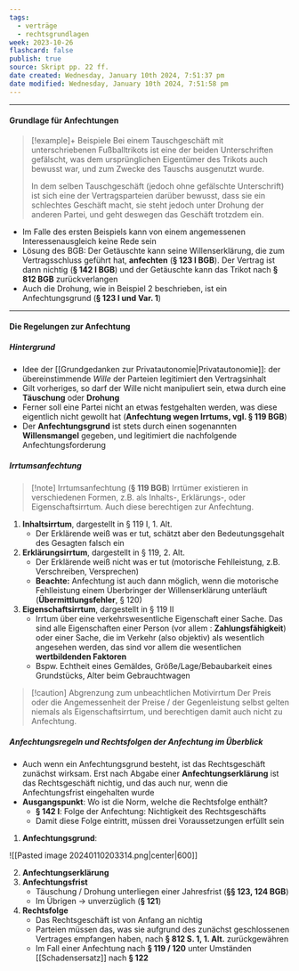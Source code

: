 ```yaml
---
tags:
  - verträge
  - rechtsgrundlagen
week: 2023-10-26
flashcard: false
publish: true
source: Skript pp. 22 ff.
date created: Wednesday, January 10th 2024, 7:51:37 pm
date modified: Wednesday, January 10th 2024, 7:51:58 pm
---
```

***
#### Grundlage für Anfechtungen

> [!example]+ Beispiele
> Bei einem Tauschgeschäft mit unterschriebenen Fußballtrikots ist eine der beiden Unterschriften gefälscht, was dem ursprünglichen Eigentümer des Trikots auch bewusst war, und zum Zwecke des Tauschs ausgenutzt wurde.
> 
> In dem selben Tauschgeschäft (jedoch ohne gefälschte Unterschrift) ist sich eine der Vertragsparteien darüber bewusst, dass sie ein schlechtes Geschäft macht, sie steht jedoch unter Drohung der anderen Partei, und geht deswegen das Geschäft trotzdem ein.

- Im Falle des ersten Beispiels kann von einem angemessenen Interessenausgleich keine Rede sein
- Lösung des BGB: Der Getäuschte kann seine Willenserklärung, die zum Vertragsschluss geführt hat, **anfechten** (**§ 123 I BGB**). Der Vertrag ist dann nichtig (**§ 142 I BGB**) und der Getäuschte kann das Trikot nach **§ 812 BGB** zurückverlangen
- Auch die Drohung, wie in Beispiel 2 beschrieben, ist ein Anfechtungsgrund (**§ 123 I und Var. 1**)

***
#### Die Regelungen zur Anfechtung

##### Hintergrund

- Idee der [[Grundgedanken zur Privatautonomie|Privatautonomie]]: der übereinstimmende *Wille* der Parteien legitimiert den Vertragsinhalt
- Gilt vorheriges, so darf der Wille nicht manipuliert sein, etwa durch eine **Täuschung** oder **Drohung**
- Ferner soll eine Partei nicht an etwas festgehalten werden, was diese eigentlich nicht gewollt hat (**Anfechtung wegen Irrtums, vgl. § 119 BGB**)
- Der **Anfechtungsgrund** ist stets durch einen sogenannten **Willensmangel** gegeben, und legitimiert die nachfolgende Anfechtungsforderung
##### Irrtumsanfechtung

> [!note] Irrtumsanfechtung (**§ 119 BGB**) 
> Irrtümer existieren in verschiedenen Formen, z.B. als Inhalts-, Erklärungs-, oder Eigenschaftsirrtum. Auch diese berechtigen zur Anfechtung.

1. **Inhaltsirrtum**, dargestellt in § 119 I, 1. Alt.
	- Der Erklärende weiß was er tut, schätzt aber den Bedeutungsgehalt des Gesagten falsch ein
2. **Erklärungsirrtum**, dargestellt in § 119, 2. Alt.
	- Der Erklärende weiß nicht was er tut (motorische Fehlleistung, z.B. Verschreiben, Versprechen)
	- **Beachte:** Anfechtung ist auch dann möglich, wenn die motorische Fehlleistung einem Überbringer der Willenserklärung unterläuft (**Übermittlungsfehler**, § 120)
3. **Eigenschaftsirrtum**, dargestellt in § 119 II
	- Irrtum über eine verkehrswesentliche Eigenschaft einer Sache. Das sind alle Eigenschaften einer Person (vor allem : **Zahlungsfähigkeit**) oder einer Sache, die im Verkehr (also objektiv) als wesentlich angesehen werden, das sind vor allem die wesentlichen **wertbildenden Faktoren**
	- Bspw. Echtheit eines Gemäldes, Größe/Lage/Bebaubarkeit eines Grundstücks, Alter beim Gebrauchtwagen

> [!caution] Abgrenzung zum unbeachtlichen Motivirrtum 
> Der Preis oder die Angemessenheit der Preise / der Gegenleistung selbst gelten niemals als Eigenschaftsirrtum, und berechtigen damit auch nicht zu Anfechtung.

##### Anfechtungsregeln und Rechtsfolgen der Anfechtung im Überblick

- Auch wenn ein Anfechtungsgrund besteht, ist das Rechtsgeschäft zunächst wirksam. Erst nach Abgabe einer **Anfechtungserklärung** ist das Rechtsgeschäft nichtig, und das auch nur, wenn die Anfechtungsfrist eingehalten wurde
- **Ausgangspunkt**: Wo ist die Norm, welche die Rechtsfolge enthält?
	- **§ 142 I**: Folge der Anfechtung: Nichtigkeit des Rechtsgeschäfts
	- Damit diese Folge eintritt, müssen drei Voraussetzungen erfüllt sein

1. **Anfechtungsgrund**:

![[Pasted image 20240110203314.png|center|600]]

2. **Anfechtungserklärung**
3. **Anfechtungsfrist**
	- Täuschung / Drohung unterliegen einer Jahresfrist (**§§ 123, 124 BGB**)
	- Im Übrigen $\longrightarrow$ unverzüglich (**§ 121**)
4. **Rechtsfolge**
	- Das Rechtsgeschäft ist von Anfang an nichtig
	- Parteien müssen das, was sie aufgrund des zunächst geschlossenen Vertrages empfangen haben, nach **§ 812 S. 1, 1. Alt.** zurückgewähren
	- Im Fall einer Anfechtung nach **§ 119 / 120** unter Umständen [[Schadensersatz]] nach **§ 122**
